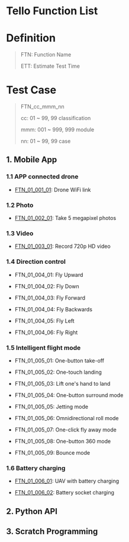 # Tello Function List

# Definition

> FTN: Function Name
>
> ETT: Estimate Test Time


# Test Case

> FTN_cc_mmm_nn
>
> cc: 01 ~ 99, 99 classification
> 
> mmm: 001 ~ 999, 999 module
> 
> nn: 01 ~ 99, 99 case

## 1. Mobile App

### 1.1 APP connected drone

- [FTN_01_001_01](./tests/app/FTN_01_001_01.md): Drone WiFi link

### 1.2 Photo

- [FTN_01_002_01](./tests/app/FTN_01_002_01.md): Take 5 megapixel photos

### 1.3 Video

- [FTN_01_003_01](./tests/app/FTN_01_003_01.md): Record 720p HD video

### 1.4 Direction control

- FTN_01_004_01: Fly Upward

- FTN_01_004_02: Fly Down

- FTN_01_004_03: Fly Forward

- FTN_01_004_04: Fly Backwards

- FTN_01_004_05: Fly Left

- FTN_01_004_06: Fly Right

### 1.5 Intelligent flight mode

- FTN_01_005_01: One-button take-off

- FTN_01_005_02: One-touch landing

- FTN_01_005_03: Lift one's hand to land

- FTN_01_005_04: One-button surround mode

- FTN_01_005_05: Jetting mode

- FTN_01_005_06: Omnidirectional roll mode

- FTN_01_005_07: One-click fly away mode

- FTN_01_005_08: One-button 360 mode

- FTN_01_005_09: Bounce mode

### 1.6 Battery charging

- [FTN_01_006_01](./tests/app/FTN_01_006_01.md): UAV with battery charging

- [FTN_01_006_02](./tests/app/FTN_01_006_02.md): Battery socket charging


## 2. Python API


## 3. Scratch Programming